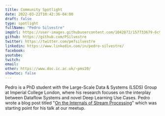 ```yaml
---
title: Community Spotlight
date: 2022-03-22T10:42:36-04:00
draft: false
type: spotlight
fullName: "Pedro Silvestre"
imgUrl: https://user-images.githubusercontent.com/1042872/157733679-6c936e74-ac62-4eb9-9db8-15c5912ef034.jpeg
github: https://github.com/PSilvestre
twitter: https://twitter.com/pmfsilvestre
linkedin: https://www.linkedin.com/in/pedro-silvestre/
facebook:
youtube:
twitch:
email:
other: https://www.doc.ic.ac.uk/~pms20/
showtoc: false
---
```


Pedro is a PhD student with the Large-Scale Data & Systems (LSDS) Group at Imperial College London, where his research focuses on the interplay between Dataflow Systems and novel Deep Learning Use Cases. Pedro wrote a blog post titled "[On the Internals of Stream Processing](https://www.doc.ic.ac.uk/~pms20/post/stream-processing-thread-model/)" which was starting point for his talk at our meetup.
